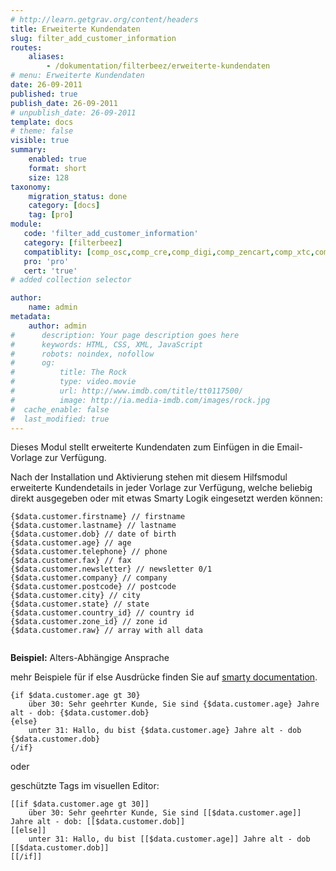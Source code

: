 ```yaml
---
# http://learn.getgrav.org/content/headers
title: Erweiterte Kundendaten
slug: filter_add_customer_information
routes:
    aliases:
        - /dokumentation/filterbeez/erweiterte-kundendaten
# menu: Erweiterte Kundendaten
date: 26-09-2011
published: true
publish_date: 26-09-2011
# unpublish_date: 26-09-2011
template: docs
# theme: false
visible: true
summary:
    enabled: true
    format: short
    size: 128
taxonomy:
    migration_status: done
    category: [docs]
    tag: [pro]
module:
   code: 'filter_add_customer_information'
   category: [filterbeez]
   compatiblity: [comp_osc,comp_cre,comp_digi,comp_zencart,comp_xtc,comp_xtcm2,comp_gambio]
   pro: 'pro'
   cert: 'true'      
# added collection selector

author:
    name: admin
metadata:
    author: admin
#      description: Your page description goes here
#      keywords: HTML, CSS, XML, JavaScript
#      robots: noindex, nofollow
#      og:
#          title: The Rock
#          type: video.movie
#          url: http://www.imdb.com/title/tt0117500/
#          image: http://ia.media-imdb.com/images/rock.jpg
#  cache_enable: false
#  last_modified: true
---
```


Dieses Modul stellt erweiterte Kundendaten zum Einfügen in die Email-Vorlage zur Verfügung.

Nach der Installation und Aktivierung stehen mit diesem Hilfsmodul erweiterte Kundendetails in jeder Vorlage zur Verfügung, welche beliebig direkt ausgegeben oder mit etwas Smarty Logik eingesetzt werden können:

```
{$data.customer.firstname} // firstname
{$data.customer.lastname} // lastname
{$data.customer.dob} // date of birth
{$data.customer.age} // age
{$data.customer.telephone} // phone
{$data.customer.fax} // fax
{$data.customer.newsletter} // newsletter 0/1
{$data.customer.company} // company
{$data.customer.postcode} // postcode
{$data.customer.city} // city
{$data.customer.state} // state
{$data.customer.country_id} // country id
{$data.customer.zone_id} // zone id
{$data.customer.raw} // array with all data
    
```    


**Beispiel:** Alters-Abhängige Ansprache

mehr Beispiele für if else Ausdrücke finden Sie auf [smarty documentation](http://www.smarty.net/docsv2/en/language.function.if.tpl).

```
{if $data.customer.age gt 30}
    über 30: Sehr geehrter Kunde, Sie sind {$data.customer.age} Jahre alt - dob: {$data.customer.dob}
{else}
    unter 31: Hallo, du bist {$data.customer.age} Jahre alt - dob {$data.customer.dob}
{/if}
```

oder

geschützte Tags im visuellen Editor:

```
[[if $data.customer.age gt 30]]
    über 30: Sehr geehrter Kunde, Sie sind [[$data.customer.age]] Jahre alt - dob: [[$data.customer.dob]]
[[else]]
    unter 31: Hallo, du bist [[$data.customer.age]] Jahre alt - dob [[$data.customer.dob]]
[[/if]]
```